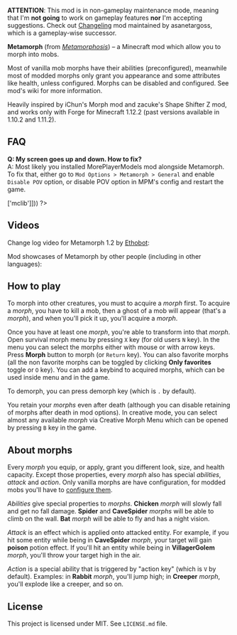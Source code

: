 **ATTENTION**: This mod is in non-gameplay maintenance mode, meaning that I'm **not going** to work on gameplay features **nor** I'm accepting suggestions. Check out [Changeling](https://www.curseforge.com/minecraft/mc-mods/changeling) mod maintained by asanetargoss, which is a gameplay-wise successor. 

<?php template('banner', $__data__) ?> 

<?php template('links', $__data__) ?> 

**Metamorph** (from *[Metamorphosis](https://en.wikipedia.org/wiki/Metamorphosis)*) – a Minecraft mod which allow you to morph into mobs. 

Most of vanilla mob morphs have their abilities (preconfigured), meanwhile most of modded morphs only grant you appearance and some attributes like health, unless configured. Morphs can be disabled and configured. See mod's wiki for more information.

Heavily inspired by iChun's Morph mod and zacuke's Shape Shifter Z mod, and works only with Forge for Minecraft 1.12.2 (past versions available in 1.10.2 and 1.11.2).

## FAQ

**Q: My screen goes up and down. How to fix?**  
A: Most likely you installed MorePlayerModels mod alongside Metamorph. To fix that, either go to `Mod Options > Metamorph > General` and enable `Disable POV` option, or disable POV option in MPM's config and restart the game.

<?php template('install', array_merge($__data__, ['dependencies' => ['mclib']])) ?> 

## Videos

Change log video for Metamorph 1.2 by [Ethobot](https://www.youtube.com/channel/UCzrlI6MuQz0IzprmuUZb8-Q):

<?php echo youtube('b9WbQa0goUQ?list=', $domain) ?> 

Mod showcases of Metamorph by other people (including in other languages):

<?php echo youtube('D3oScOrqU1U?list=PL6UPd2Tj65nHV_xy6zypT58IgZ73IH-2K', $domain) ?> 

## How to play

To morph into other creatures, you must to acquire a *morph* first. To acquire a *morph*, you have to kill a mob, then a ghost of a mob will appear (that's a *morph*), and when you'll pick it up, you'll acquire a *morph*.

Once you have at least one *morph*, you're able to transform into that *morph*. Open survival morph menu by pressing `X` key (for old users `N` key). In the menu you can select the morphs either with mouse or with arrow keys. Press **Morph** button to morph (or `Return` key). You can also favorite morphs (all the non favorite morphs can be toggled by clicking **Only favorites** toggle or `O` key). You can add a keybind to acquired morphs, which can be used inside menu and in the game.

To demorph, you can press demorph key (which is `.` by default).

You retain your *morphs* even after death (although you can disable retaining of morphs after death in mod options). In creative mode, you can select almost any available *morph* via Creative Morph Menu which can be opened by pressing `B` key in the game. 

## About morphs

Every *morph* you equip, or apply, grant you different look, size, and health capacity. Except those properties, every *morph* also has special *abilities*, *attack* and *action*. Only vanilla morphs are have configuration, for modded mobs you'll have to [configure them](https://github.com/mchorse/metamorph/wiki/Configuring-Morphs).

*Abilities* give special properties to *morphs*. **Chicken** *morph* will slowly fall and get no fall damage. **Spider** and **CaveSpider** *morphs* will be able to climb on the wall. **Bat** *morph* will be able to fly and has a night vision.

*Attack* is an effect which is applied onto attacked entity. For example, if you hit some entity while being in **CaveSpider** *morph*, your target will gain **poison** potion effect. If you'll hit an entity while being in **VillagerGolem** *morph*, you'll throw your target high in the air.

*Action* is a special ability that is triggered by "action key" (which is `V` by default). Examples: in **Rabbit** *morph*, you'll jump high; in **Creeper** *morph*, you'll explode like a creeper, and so on.

<?php if ($domain === \mchorse\GH): ?>
## License

This project is licensed under MIT. See `LICENSE.md` file.
<?php endif ?>